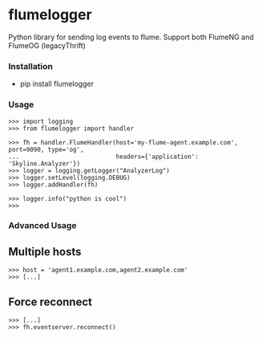 flumelogger
===========

Python library for sending log events to flume. Support both FlumeNG and FlumeOG (legacyThrift)

### Installation

  * pip install flumelogger

### Usage

```
>>> import logging
>>> from flumelogger import handler

>>> fh = handler.FlumeHandler(host='my-flume-agent.example.com', port=9090, type='og',
...                           headers={'application': 'Skyline.Analyzer'})
>>> logger = logging.getLogger("AnalyzerLog")
>>> logger.setLevel(logging.DEBUG)
>>> logger.addHandler(fh)

>>> logger.info("python is cool")
>>>
```

### Advanced Usage

## Multiple hosts

```
>>> host = 'agent1.example.com,agent2.example.com'
>>> [...]
```

## Force reconnect

```
>>> [...]
>>> fh.eventserver.reconnect()
```
